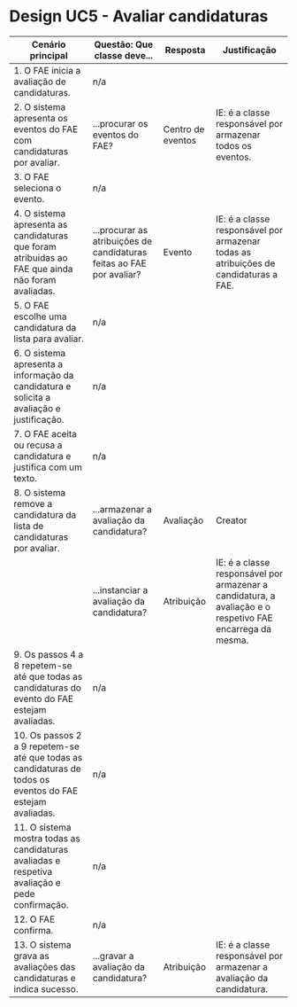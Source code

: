 # Design UC5 - Avaliar candidaturas

| Cenário principal                                                                                          | Questão: Que classe deve...                                           | Resposta          | Justificação                                                                                              |
|------------------------------------------------------------------------------------------------------------|-----------------------------------------------------------------------|-------------------|-----------------------------------------------------------------------------------------------------------|
| 1. O FAE inicia a avaliação de candidaturas.                                                               | n/a                                                                   |                   |                                                                                                           |
| 2. O sistema apresenta os eventos do FAE com candidaturas por avaliar.                                     | ...procurar os eventos do FAE?                                        | Centro de eventos | IE: é a classe responsável por armazenar todos os eventos.                                                |
| 3. O FAE seleciona o evento.                                                                               | n/a                                                                   |                   |                                                                                                           |
| 4. O sistema apresenta as candidaturas que foram atribuidas ao FAE que ainda não foram avaliadas.          | ...procurar as atribuições de candidaturas feitas ao FAE por avaliar? | Evento            | IE: é a classe responsável por armazenar todas as atribuições de candidaturas a FAE.                      |
| 5. O FAE escolhe uma candidatura da lista para avaliar.                                                    | n/a                                                                   |                   |                                                                                                           |
| 6. O sistema apresenta a informação da candidatura e solicita a avaliação e justificação.                  | n/a                                                                   |                   |                                                                                                           |
| 7. O FAE aceita ou recusa a candidatura e justifica com um texto.                                          | n/a                                                                   |                   |                                                                                                           |
| 8. O sistema remove a candidatura da lista de candidaturas por avaliar.                                    | ...armazenar a avaliação da candidatura?                              | Avaliação         | Creator                                                                                                   |
|                                                                                                            | ...instanciar a avaliação da candidatura?                             | Atribuição        | IE: é a classe responsável por armazenar a candidatura, a avaliação e o respetivo FAE encarrega da mesma. |
| 9. Os passos 4 a 8 repetem-se até que todas as candidaturas do evento do FAE estejam avaliadas.            | n/a                                                                   |                   |                                                                                                           |
| 10. Os passos 2 a 9 repetem-se até que todas as candidaturas de todos os eventos do FAE estejam avaliadas. | n/a                                                                   |                   |                                                                                                           |
| 11. O sistema mostra todas as candidaturas avaliadas e respetiva avaliação e pede confirmação.             | n/a                                                                   |                   |                                                                                                           |
| 12. O FAE confirma.                                                                                        | n/a                                                                   |                   |                                                                                                           |
| 13. O sistema grava as avaliações das candidaturas e indica sucesso.                                       | ...gravar a avaliação da candidatura?                                 | Atribuição        | IE: é a classe responsável por armazenar a avaliação da candidatura.                                      |
